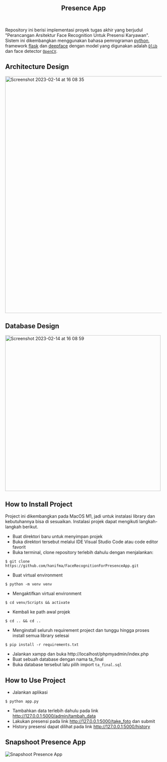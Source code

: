 ## <div align="center">Presence App</div>

<br/>

Repository ini berisi implementasi proyek tugas akhir yang berjudul "Perancangan Arsitektur Face Recognition Untuk Presensi Karyawan".
Sistem ini dikembangkan menggunakan bahasa pemrograman [python](https://www.python.org/), framework [flask](https://flask.palletsprojects.com/en/2.2.x/) dan [deepface](https://github.com/serengil/deepface) 
dengan model yang digunakan adalah [`Dlib`](https://sefiks.com/2020/07/11/face-recognition-with-dlib-in-python/) dan face detector [`OpenCV`](https://sefiks.com/2020/02/23/face-alignment-for-face-recognition-in-python-within-opencv/).

## Architecture Design

<img width="760" alt="Screenshot 2023-02-14 at 16 08 35" src="https://user-images.githubusercontent.com/30397639/218692115-c876854a-834f-4e83-8784-ebf28db02d8c.png">

## Database Design 

<img width="500" alt="Screenshot 2023-02-14 at 16 08 59" src="https://user-images.githubusercontent.com/30397639/218692304-462e6b5d-3d39-4dac-8d9b-7b1eec148196.png">

## How to Install Project

Project ini dikembangkan pada MacOS M1, jadi untuk instalasi library dan kebutuhannya bisa di sesuaikan.
Instalasi projek dapat mengikuti langkah-langkah berikut.
- Buat direktori baru untuk menyimpan projek
- Buka direktori tersebut melalui IDE Visual Studio Code atau code editor favorit
- Buka terminal, clone repository terlebih dahulu dengan menjalankan:
```shell
$ git clone https://github.com/hanifma/FaceRecognitionForPresenceApp.git
```
- Buat virtual environment
```shell
$ python -m venv venv
```
- Mengaktifkan virtual environment
```shell
$ cd venv/Scripts && activate
```
- Kembali ke path awal projek
```shell
$ cd .. && cd ..
```
- Menginstall seluruh requirement project dan tunggu hingga proses install semua library selesai
```shell
$ pip install -r requirements.txt
```
- Jalankan xampp dan buka http://localhost/phpmyadmin/index.php
- Buat sebuah database dengan nama ta_final
- Buka database tersebut lalu pilih import `ta_final.sql` 

## How to Use Project

- Jalankan aplikasi
```shell
$ python app.py
```
- Tambahkan data terlebih dahulu pada link http://127.0.0.1:5000/admin/tambah_data
- Lakukan presensi pada link http://127.0.0.1:5000/take_foto dan submit
- History presensi dapat dilihat pada link http://127.0.0.1:5000/history

## Snapshoot Presence App

![Snapshoot Presence App](https://user-images.githubusercontent.com/30397639/218708019-83275b89-7ef2-43e7-8196-705d2dd48da4.jpg)
